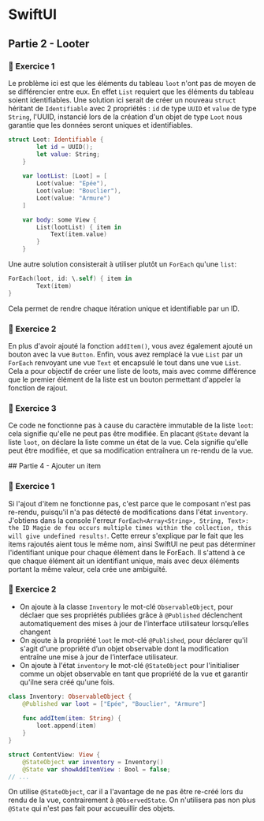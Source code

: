 # SwiftUI

## Partie 2 - Looter

### 🔧 Exercice 1
Le problème ici est que les éléments du tableau `loot` n'ont pas de moyen de se différencier entre eux. En effet `List` requiert que les éléments du tableau soient identifiables.
Une solution ici serait de créer un nouveau `struct` héritant de `Identifiable` avec 2 propriétés : `id` de type `UUID` et `value` de type `String`, l'UUID, instancié lors de la création d'un objet de type `Loot` nous garantie que les données seront uniques et identifiables.

```swift
struct Loot: Identifiable {
        let id = UUID();
        let value: String;
    }
    
    var lootList: [Loot] = [
        Loot(value: "Epée"),
        Loot(value: "Bouclier"),
        Loot(value: "Armure")
    ]

    var body: some View {
        List(lootList) { item in
            Text(item.value)
        }
    }
```

Une autre solution consisterait à utiliser plutôt un `ForEach` qu'une `list`:
```swift
ForEach(loot, id: \.self) { item in
        Text(item)
}
```
Cela permet de rendre chaque itération unique et identifiable par un ID.


### 🔧 Exercice 2
En plus d'avoir ajouté la fonction `addItem()`, vous avez également ajouté un bouton avec la vue `Button`. Enfin, vous avez remplacé la vue `List` par un `ForEach` renvoyant une vue `Text` et encapsulé le tout dans une vue `List`.
Cela a pour objectif de créer une liste de loots, mais avec comme différence que le premier élément de la liste est un bouton permettant d'appeler la fonction de rajout.


### 🔧 Exercice 3
Ce code ne fonctionne pas à cause du caractère immutable de la liste `loot`: cela signifie qu'elle ne peut pas être modifiée.
En placant `@State` devant la liste `loot`, on déclare la liste comme un état de la vue. Cela signifie qu'elle peut être modifiée, et que sa modification entraînera un re-rendu de la vue.

## Partie 4 - Ajouter un item

### 🔧 Exercice 1
Si l'ajout d'item ne fonctionne pas, c'est parce que le composant n'est pas re-rendu, puisqu'il n'a pas détecté de modifications dans l'état `inventory`.
J'obtiens dans la console l'erreur `ForEach<Array<String>, String, Text>: the ID Magie de feu occurs multiple times within the collection, this will give undefined results!`.
Cette erreur s'explique par le fait que les items rajoutés aient tous le même nom, ainsi SwiftUI ne peut pas déterminer l'identifiant unique pour chaque élément dans le ForEach. Il s'attend à ce que chaque élément ait un identifiant unique, mais avec deux éléments portant la même valeur, cela crée une ambiguïté.


### 🔧 Exercice 2
- On ajoute à la classe `Inventory` le mot-clé `ObservableObject`, pour déclaer que ses propriétés publiées grâce à `@Published` déclenchent automatiquement des mises à jour de l’interface utilisateur lorsqu’elles changent
- On ajoute à la propriété `loot` le mot-clé `@Published`, pour déclarer qu'il s'agit d'une propriété d’un objet observable dont la modification entraîne une mise à jour de l’interface utilisateur.
- On ajoute à l'état `inventory` le mot-clé `@StateObject` pour l'initialiser comme un objet observable en tant que propriété de la vue et garantir qu'ilne sera créé qu'une fois.

```swift
class Inventory: ObservableObject {
    @Published var loot = ["Epée", "Bouclier", "Armure"]
    
    func addItem(item: String) {
        loot.append(item)
    }
}

struct ContentView: View {
    @StateObject var inventory = Inventory()
    @State var showAddItemView : Bool = false;
// ...
```

On utilise `@StateObject`, car il a l'avantage de ne pas être re-créé lors du rendu de la vue, contrairement à `@ObservedState`. On n'utilisera pas non plus `@State` qui n'est pas fait pour accueuillir des objets.
